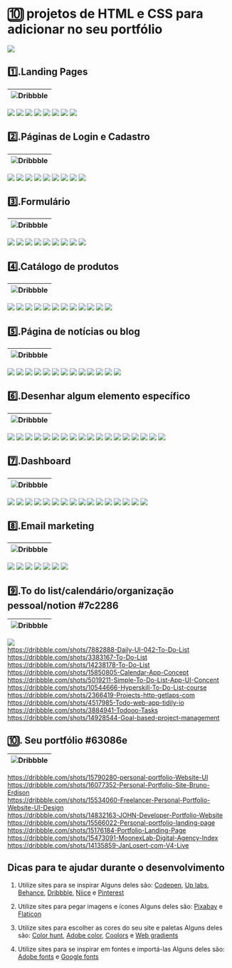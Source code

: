 # 🔟 projetos de HTML e CSS para adicionar no seu portfólio

[![](https://img.shields.io/badge/%20V%C3%ADdeo%20aqui%20no%20YouTube-FF0000?style=for-the-badge&logo=youtube&logoColor=white)](https://youtu.be/y4ltLH9iK8E)

## **1️⃣.Landing Pages**
|![Dribbble](https://img.shields.io/badge/Dribbble-ffb0ff?style=for-the-badge&logo=dribbble&logoColor=white)|
|--|
[![](https://img.shields.io/badge/ACESSAR-spark%20marketing%20page-ffb0ff?style=for-the-badge&logo=dribbble)](https://dribbble.com/shots/14953088-spark-marketing-page)
[![](https://img.shields.io/badge/ACESSAR-Product%20page%20hero%20section-ffb0ff?style=for-the-badge&logo=dribbble)](https://dribbble.com/shots/15798662-Product-page-hero-section)
[![](https://img.shields.io/badge/ACESSAR-digital%20education%20website%20design-ffb0ff?style=for-the-badge&logo=dribbble)](https://dribbble.com/shots/16256966-digital-education-website-design)
[![](https://img.shields.io/badge/ACESSAR-shopify%20website%20landing%20page%20design-ffb0ff?style=for-the-badge&logo=dribbble)](https://dribbble.com/shots/16151477-shopify-website-landing-page-design)
[![](https://img.shields.io/badge/ACESSAR-SaaS%20Design%20in%20Webfllow-ffb0ff?style=for-the-badge&logo=dribbble)](https://dribbble.com/shots/16249097-SaaS-Design-in-Webfllow)
[![](https://img.shields.io/badge/ACESSAR-Landing%20Page%20UX%20UI%20Design-ffb0ff?style=for-the-badge&logo=dribbble)](https://dribbble.com/shots/15096546-Landing-Page-UX-UI-Design)
[![](https://img.shields.io/badge/ACESSAR-website%20landing%20page-ffb0ff?style=for-the-badge&logo=dribbble)](https://dribbble.com/shots/16186293-website-landing-page)
[![](https://img.shields.io/badge/ACESSAR-Bangtut%20Hero%20Section-ffb0ff?style=for-the-badge&logo=dribbble)](https://dribbble.com/shots/16356525-Bangtut-Hero-Section)


## **2️⃣.Páginas de Login e Cadastro** 
|![Dribbble](https://img.shields.io/badge/Dribbble-f89fdd?style=for-the-badge&logo=dribbble&logoColor=white)|
|--|
[![](https://img.shields.io/badge/ACESSAR-Sign%20Up%20Page-f89fdd?style=for-the-badge&logo=dribbble)](https://dribbble.com/shots/15252242-Sign-Up-Page )
[![](https://img.shields.io/badge/ACESSAR-Login%20Screen%20from%20Webpixels%20Templates-f89fdd?style=for-the-badge&logo=dribbble)](https://dribbble.com/shots/15820957-Login-Screen-from-Webpixels-Templates)
[![](https://img.shields.io/badge/ACESSAR-Sign%20up%20form-f89fdd?style=for-the-badge&logo=dribbble)](https://dribbble.com/shots/14019613-Sign-up-form)
[![](https://img.shields.io/badge/ACESSAR-Romeo%20Illustration-f89fdd?style=for-the-badge&logo=dribbble)](https://dribbble.com/shots/14621147-Romeo-Illustrations)
[![](https://img.shields.io/badge/ACESSAR-Sign%20Up-f89fdd?style=for-the-badge&logo=dribbble)](https://dribbble.com/shots/14960376-Sign-Up)
[![](https://img.shields.io/badge/ACESSAR-Sign%20Up%20Page-f89fdd?style=for-the-badge&logo=dribbble)](https://dribbble.com/shots/15846049-Simple-Sign-Up-Page)
[![](https://img.shields.io/badge/ACESSAR-Sign%20Up%20From-f89fdd?style=for-the-badge&logo=dribbble)](https://dribbble.com/shots/14147292-Sign-Up-Form)
[![](https://img.shields.io/badge/ACESSAR-Ghost%20Sign%20In-f89fdd?style=for-the-badge&logo=dribbble)](https://dribbble.com/shots/13993146-Ghost-Sign-In) 
[![](https://img.shields.io/badge/ACESSAR-User%20account%20page%20illustrations-f89fdd?style=for-the-badge&logo=dribbble)](https://dribbble.com/shots/16383982-User-account-page-illustrations)


## **3️⃣.Formulário** 
|![Dribbble](https://img.shields.io/badge/Dribbble-f186c5?style=for-the-badge&logo=dribbble&logoColor=white)|
|--|
[![](https://img.shields.io/badge/ACESSAR-Subscrify%20modals-f186c5?style=for-the-badge&logo=dribbble)](https://dribbble.com/shots/14414277-Subscrify-modals)
[![](https://img.shields.io/badge/ACESSAR-Request%20a%20demo%20page-f186c5?style=for-the-badge&logo=dribbble)](https://dribbble.com/shots/9145103-Request-a-demo-page) 
[![](https://img.shields.io/badge/ACESSAR-Sign%20up%20with%20illustration-f186c5?style=for-the-badge&logo=dribbble)](https://dribbble.com/shots/16365420-Sign-up-with-illustration) 
[![](https://img.shields.io/badge/ACESSAR-Employees%20Information%20Sytem%20Part%203-f186c5?style=for-the-badge&logo=dribbble)](https://dribbble.com/shots/11785205-Employees-Information-Sytem-Part-3)
[![](https://img.shields.io/badge/ACESSAR-Checkout%20UI%20Concept-f186c5?style=for-the-badge&logo=dribbble)](https://dribbble.com/shots/7862230-Checkout-UI-Concept)
[![](https://img.shields.io/badge/ACESSAR-Edit%20Task%20Light%20Dark-f186c5?style=for-the-badge&logo=dribbble)](https://dribbble.com/shots/16485699-Edit-Task-Light-Dark)
[![](https://img.shields.io/badge/ACESSAR-Registration%20form-f186c5?style=for-the-badge&logo=dribbble)](https://dribbble.com/shots/11141590-Registration-form)
[![](https://img.shields.io/badge/ACESSAR-Freelance%20Form%20Register%20DropDown-f186c5?style=for-the-badge&logo=dribbble)](https://dribbble.com/shots/12882202-Freelance-Form-Register-DropDown)
[![](https://img.shields.io/badge/ACESSAR-Travel%20Form-f186c5?style=for-the-badge&logo=dribbble)](https://dribbble.com/shots/3553449-Travel-Form)


## **4️⃣.Catálogo de produtos**
|![Dribbble](https://img.shields.io/badge/Dribbble-ea6cac?style=for-the-badge&logo=dribbble&logoColor=white)|
|--|
[![](https://img.shields.io/badge/ACESSAR-Catalog-ea6cac?style=for-the-badge&logo=dribbble)](https://dribbble.com/shots/15711636-Catalog)
[![](https://img.shields.io/badge/ACESSAR-E%20commerce%20Furniture%20Landing%20Pag-ea6cac?style=for-the-badge&logo=dribbble)](https://dribbble.com/shots/16039018-E-commerce-Furniture-Landing-Page) 
[![](https://img.shields.io/badge/ACESSAR-Online%20Fashion%20Store-ea6cac?style=for-the-badge&logo=dribbble)](https://dribbble.com/shots/13893056-Online-Fashion-Store)
[![](https://img.shields.io/badge/ACESSAR-e%20commerce%20personalize-ea6cac?style=for-the-badge&logo=dribbble)](https://dribbble.com/shots/6626669-e-commerce-personalize)
[![](https://img.shields.io/badge/ACESSAR-Swimsuits%20Catalog-ea6cac?style=for-the-badge&logo=dribbble)](https://dribbble.com/shots/11243718-LH-1064-05-Swimsuits-Catalog)
[![](https://img.shields.io/badge/ACESSAR-Catalog%20for%20ATF%20Cosmetics%20store-ea6cac?style=for-the-badge&logo=dribbble)](https://dribbble.com/shots/9004128-Catalog-for-ATF-Cosmetics-store)
[![](https://img.shields.io/badge/ACESSAR-Lindt%20Product%20Catalog-ea6cac?style=for-the-badge&logo=dribbble)](https://dribbble.com/shots/5604689-Lindt-Product-Catalog)
[![](https://img.shields.io/badge/ACESSAR-Ulmart%20Top%2010%20Russian%20Online%20Retaile-ea6cac?style=for-the-badge&logo=dribbble)](https://dribbble.com/shots/5879104-Ulmart-Top-10-Russian-Online-Retailer)
[![](https://img.shields.io/badge/ACESSAR-Flower%20Shop-ea6cac?style=for-the-badge&logo=dribbble)](https://dribbble.com/shots/5535038-Flower-Shop)
[![](https://img.shields.io/badge/ACESSAR-Website%20for%20sweets%20shop-ea6cac?style=for-the-badge&logo=dribbble)](https://dribbble.com/shots/10066562-Website-for-sweets-shop) 
[![](https://img.shields.io/badge/ACESSAR-Catalog%20Free%20Download-ea6cac?style=for-the-badge&logo=dribbble)](https://dribbble.com/shots/15483957-Catalog-Free-Download)
[![](https://img.shields.io/badge/ACESSAR-Product%20card-ea6cac?style=for-the-badge&logo=dribbble)](https://dribbble.com/shots/16233335-Product-card)


## **5️⃣.Página de notícias ou blog** 
|![Dribbble](https://img.shields.io/badge/Dribbble-e35293?style=for-the-badge&logo=dribbble&logoColor=white)|
|--|
[![](https://img.shields.io/badge/ACESSAR-News%20Website-e35293?style=for-the-badge&logo=dribbble)](https://dribbble.com/shots/15379976-News-Website)
[![](https://img.shields.io/badge/ACESSAR-Exploration%20Article%20Page-e35293?style=for-the-badge&logo=dribbble)](https://dribbble.com/shots/14435664--Exploration-Article-Page)
[![](https://img.shields.io/badge/ACESSAR-News%20Site-e35293?style=for-the-badge&logo=dribbble)](https://dribbble.com/shots/16385499-News-Site)
[![](https://img.shields.io/badge/ACESSAR-Penlon%20News%20Page-e35293?style=for-the-badge&logo=dribbble)](https://dribbble.com/shots/14134149-Penlon-News-Page )
[![](https://img.shields.io/badge/ACESSAR-News-e35293?style=for-the-badge&logo=dribbble)](https://dribbble.com/shots/6863071-News )
[![](https://img.shields.io/badge/ACESSAR-Retro%20News%20Components-e35293?style=for-the-badge&logo=dribbble)](https://dribbble.com/shots/11030123-Retro-News-Components)
[![](https://img.shields.io/badge/ACESSAR-Farimarket%20article%20page-e35293?style=for-the-badge&logo=dribbble)](https://dribbble.com/shots/11958568-Farimarket-article-page)
[![](https://img.shields.io/badge/ACESSAR-Personal%20Blog%20Layout-e35293?style=for-the-badge&logo=dribbble)](https://dribbble.com/shots/15601683-Personal-Blog-Layout)
[![](https://img.shields.io/badge/ACESSAR-Personal%20Blog-e35293?style=for-the-badge&logo=dribbble)](https://dribbble.com/shots/15395473-Personal-Blog)
[![](https://img.shields.io/badge/ACESSAR-Portfolio%20Courses%20website%20Blog-e35293?style=for-the-badge&logo=dribbble)](https://dribbble.com/shots/14481273-Portfolio-Courses-website-Blog)
[![](https://img.shields.io/badge/ACESSAR-Exploration%20Sport%20News%20Hero%20Section-e35293?style=for-the-badge&logo=dribbble)](https://dribbble.com/shots/14377374--Exploration-Sport-News-Hero-Section)
[![](https://img.shields.io/badge/ACESSAR-AGENCY-e35293?style=for-the-badge&logo=dribbble)](https://dribbble.com/shots/15229042-AGENCY)
[![](https://img.shields.io/badge/ACESSAR-Website%20design%20for%20Izabela%20Kielczyk-e35293?style=for-the-badge&logo=dribbble)](https://dribbble.com/shots/16279660-Website-design-for-Izabela-Kielczyk)


## **6️⃣.Desenhar algum elemento específico**  
|![Dribbble](https://img.shields.io/badge/Dribbble-c66ece?style=for-the-badge&logo=dribbble&logoColor=white)|
|--|
[![](https://img.shields.io/badge/ACESSAR-3D%20Glass%20Card%20Illustration-c66ece?style=for-the-badge&logo=dribbble)](https://dribbble.com/shots/16289478-3D-Glass-Card-Illustration)
[![](https://img.shields.io/badge/ACESSAR-Button-c66ece?style=for-the-badge&logo=dribbble)](https://dribbble.com/shots/13978524-Button)
[![](https://img.shields.io/badge/ACESSAR-Rubber%20Slider-c66ece?style=for-the-badge&logo=dribbble)](https://dribbble.com/shots/7268454-Rubber-Slider)
[![](https://img.shields.io/badge/ACESSAR-CSS%20Glowin%20Drop%20version-c66ece?style=for-the-badge&logo=dribbble)](https://dribbble.com/shots/14712568-CSS-Glowin-Drop-version)
[![](https://img.shields.io/badge/ACESSAR-phone%20icon%20set-c66ece?style=for-the-badge&logo=dribbble)](https://dribbble.com/shots/15491646-phone-icon-set)
[![](https://img.shields.io/badge/ACESSAR-Star%20Toggle-c66ece?style=for-the-badge&logo=dribbble)](https://dribbble.com/shots/14052578-Star-Toggle)
[![](https://img.shields.io/badge/ACESSAR-Figma%20UI%20kit%20React%20components%20Counter-c66ece?style=for-the-badge&logo=dribbble)](https://dribbble.com/shots/14185527-Figma-UI-kit-React-components-Counter)
[![](https://img.shields.io/badge/ACESSAR-Clock-c66ece?style=for-the-badge&logo=dribbble)](https://dribbble.com/shots/3541363-Clock)
[![](https://img.shields.io/badge/ACESSAR-CSS%20Advoca-c66ece?style=for-the-badge&logo=dribbble)](https://dribbble.com/shots/3978148-CSS-Advocat)
[![](https://img.shields.io/badge/ACESSAR-Book%20Loade-c66ece?style=for-the-badge&logo=dribbble)](https://dribbble.com/shots/7425055-Book-Loader)
[![](https://img.shields.io/badge/ACESSAR-Smoke%20Slider-c66ece?style=for-the-badge&logo=dribbble)](https://dribbble.com/shots/8424211-Smoke-Slider)
[![](https://img.shields.io/badge/ACESSAR-Heart%20Switchr-c66ece?style=for-the-badge&logo=dribbble)](https://dribbble.com/shots/9070657-Heart-Switch)
[![](https://img.shields.io/badge/ACESSAR-Feedback%20Reactions-c66ece?style=for-the-badge&logo=dribbble)](https://dribbble.com/shots/9828547-Feedback-Reactions)
[![](https://img.shields.io/badge/ACESSAR-Thumbs%20up%20button-c66ece?style=for-the-badge&logo=dribbble)](https://dribbble.com/shots/11139240-Thumbs-up-button)
[![](https://img.shields.io/badge/ACESSAR-Rating-c66ece?style=for-the-badge&logo=dribbble)](https://dribbble.com/shots/12287144-Rating)
[![](https://img.shields.io/badge/ACESSAR-Rainbow%20is%20here-c66ece?style=for-the-badge&logo=dribbble)](https://dribbble.com/shots/4364095-Rainbow-is-here)
[![](https://img.shields.io/badge/ACESSAR-Colorful%20Buttons-c66ece?style=for-the-badge&logo=dribbble)](https://dribbble.com/shots/13985244-Colorful-Buttons)
[![](https://img.shields.io/badge/ACESSAR-3D%20Switch-c66ece?style=for-the-badge&logo=dribbble)](https://dribbble.com/shots/14725005-3D-Switch)


## **7️⃣.Dashboard**  
|![Dribbble](https://img.shields.io/badge/Dribbble-ad55b6?style=for-the-badge&logo=dribbble&logoColor=white)|
|--|
[![](https://img.shields.io/badge/ACESSAR-Wallet%20Dashboard%20Design-ad55b6?style=for-the-badge&logo=dribbble)](https://dribbble.com/shots/16364085-Wallet-Dashboard-Design)
[![](https://img.shields.io/badge/ACESSAR-Task%20Management%20Dashboard%20Design-ad55b6?style=for-the-badge&logo=dribbble)](https://dribbble.com/shots/15378686-Task-Management-Dashboard-Design)
[![](https://img.shields.io/badge/ACESSAR-Finance%20Dashboard%20Dark%20theme-ad55b6?style=for-the-badge&logo=dribbble)](https://dribbble.com/shots/15543862-Finance-Dashboard-Dark-theme)
[![](https://img.shields.io/badge/ACESSAR-Finance%20Dashboard%20Design-ad55b6?style=for-the-badge&logo=dribbble)](https://dribbble.com/shots/15501287-Finance-Dashboard-Design)
[![](https://img.shields.io/badge/ACESSAR-E%20learning%20platform%20dashboard-ad55b6?style=for-the-badge&logo=dribbble)](https://dribbble.com/shots/16362432-E-learning-platform-dashboard)
[![](https://img.shields.io/badge/ACESSAR-Tukunen%20Sales%20Analytics%20Dashboard-ad55b6?style=for-the-badge&logo=dribbble)](https://dribbble.com/shots/16152318-Tukunen-Sales-Analytics-Dashboard)
[![](https://img.shields.io/badge/ACESSAR-File%20Manager%20Dashboard%20design-ad55b6?style=for-the-badge&logo=dribbble)](https://dribbble.com/shots/15023587-File-Manager-Dashboard-design)
[![](https://img.shields.io/badge/ACESSAR-Finance%20Dashboard%20UX%20UI%20Design-ad55b6?style=for-the-badge&logo=dribbble)](https://dribbble.com/shots/15271947-Finance-Dashboard-UX-UI-Design)
[![](https://img.shields.io/badge/ACESSAR-Store%20Admin%20Panel-ad55b6?style=for-the-badge&logo=dribbble)](https://dribbble.com/shots/15145910-Store-Admin-Panel)
[![](https://img.shields.io/badge/ACESSAR-Finance%20Dashboard%20Design-ad55b6?style=for-the-badge&logo=dribbble)](https://dribbble.com/shots/16508365-Finance-Dashboard-Design)
[![](https://img.shields.io/badge/ACESSAR-Dark%20Theme%20for%20Project%20Management%20Dashboard%20Animation-ad55b6?style=for-the-badge&logo=dribbble)](https://dribbble.com/shots/16097888-Dark-Theme-for-Project-Management-Dashboard-Animation)
[![](https://img.shields.io/badge/ACESSAR-Project%20Management%20Dashboard%20UI%20Exploration-ad55b6?style=for-the-badge&logo=dribbble)](https://dribbble.com/shots/15223174-Project-Management-Dashboard-UI-Exploration)
[![](https://img.shields.io/badge/ACESSAR-Digital%20Wallet%20Dashboard%20UI%20Dark%20Theme-ad55b6?style=for-the-badge&logo=dribbble)](https://dribbble.com/shots/16018192-Digital-Wallet-Dashboard-UI-Dark-Theme)
[![](https://img.shields.io/badge/ACESSAR-Finance%20Dashboard%20Dark%20theme-ad55b6?style=for-the-badge&logo=dribbble)](https://dribbble.com/shots/15804820-Finance-Dashboard-Dark-theme)
[![](https://img.shields.io/badge/ACESSAR-Prostore%20Sales%20Dashboard-ad55b6?style=for-the-badge&logo=dribbble)](https://dribbble.com/shots/15877041-Prostore-Sales-Dashboard)
[![](https://img.shields.io/badge/ACESSAR-Fitness%20Tracker%20Dashboard-ad55b6?style=for-the-badge&logo=dribbble)](https://dribbble.com/shots/14973430-Fitness-Tracker-Dashboard)


## **8️⃣.Email marketing** 
|![Dribbble](https://img.shields.io/badge/Dribbble-953b9e?style=for-the-badge&logo=dribbble&logoColor=white)|
|--|
[![](https://img.shields.io/badge/ACESSAR-Email%20Design%20Mailchimp-953b9e?style=for-the-badge&logo=dribbble)](https://dribbble.com/shots/13801246-Email-Design-Mailchimp)
[![](https://img.shields.io/badge/ACESSAR-Referral%20Program-953b9e?style=for-the-badge&logo=dribbble)](https://dribbble.com/shots/8810403-Referral-Program)
[![](https://img.shields.io/badge/ACESSAR-anyExcuse%20Newsletter%20Template-953b9e?style=for-the-badge&logo=dribbble)](https://dribbble.com/shots/6153546-anyExcuse-Newsletter-Template)
[![](https://img.shields.io/badge/ACESSAR-Order%20Confirmation%20Email%20Dark%20UI-953b9e?style=for-the-badge&logo=dribbble)](https://dribbble.com/shots/14554850-Order-Confirmation-Email-Dark-UI)
[![](https://img.shields.io/badge/ACESSAR-Email%20Receipt%20Design-953b9e?style=for-the-badge&logo=dribbble)](https://dribbble.com/shots/14238815-Email-Receipt-Design)
[![](https://img.shields.io/badge/ACESSAR-Sendlane%20Visual%20Identity-953b9e?style=for-the-badge&logo=dribbble)](https://dribbble.com/shots/15184358-Sendlane-Visual-Identity)
[![](https://img.shields.io/badge/ACESSAR-Mens%20Watch%20Brand%20Email%20Design-953b9e?style=for-the-badge&logo=dribbble)](https://dribbble.com/shots/7104528-Mens-Watch-Brand-Email-Design)


## **9️⃣.To do list/calendário/organização pessoal/notion**  #7c2286
|![Dribbble](https://img.shields.io/badge/Dribbble-7c2286?style=for-the-badge&logo=dribbble&logoColor=white)|
|--|
[![](https://img.shields.io/badge/ACESSAR-Todo%20Web%20App-953b9e?style=for-the-badge&logo=dribbble)](https://dribbble.com/shots/5726145-Todo-Web-App)
 <br>
https://dribbble.com/shots/7882888-Daily-UI-042-To-Do-List <br>
https://dribbble.com/shots/3383167-To-Do-List <br>
https://dribbble.com/shots/14238178-To-Do-List <br>
https://dribbble.com/shots/15850805-Calendar-App-Concept <br>
https://dribbble.com/shots/5019211-Simple-To-Do-List-App-UI-Concent <br>
https://dribbble.com/shots/10544666-Hyperskill-To-Do-List-course <br>
https://dribbble.com/shots/2366419-Projects-http-getlaps-com <br>
https://dribbble.com/shots/4517985-Todo-web-app-tidily-io <br>
https://dribbble.com/shots/3884941-Todooo-Tasks <br>
https://dribbble.com/shots/14928544-Goal-based-project-management <br>

## **🔟. Seu portfólio** #63086e
|![Dribbble](https://img.shields.io/badge/Dribbble-63086e?style=for-the-badge&logo=dribbble&logoColor=white)|
|--|
https://dribbble.com/shots/15790280-personal-portfolio-Website-UI <br>
https://dribbble.com/shots/16077352-Personal-Portfolio-Site-Bruno-Erdison <br>
https://dribbble.com/shots/15534060-Freelancer-Personal-Portfolio-Website-UI-Design <br>
https://dribbble.com/shots/14832163-JOHN-Developer-Portfolio-Website <br>
https://dribbble.com/shots/15566022-Personal-portfolio-landing-page <br>
https://dribbble.com/shots/15176184-Portfolio-Landing-Page <br>
https://dribbble.com/shots/15473091-MoonexLab-Digital-Agency-Index <br>
https://dribbble.com/shots/14135859-JanLosert-com-V4-Live <br>

## Dicas para te ajudar durante o desenvolvimento

1. Utilize sites para se inspirar
Alguns deles são: [Codepen](https://codepen.io/), [Up labs](https://www.uplabs.com/search?q=portfolio), [Behance](https://www.behance.net), [Dribbble](https://dribbble.com), [Niice](https://niice.co) e [Pinterest](https://br.pinterest.com)

2. Utilize sites para pegar imagens e ícones
Alguns deles são: [Pixabay](https://pixabay.com/pt/) e [Flaticon](https://www.flaticon.com/)

3. Utilize sites para escolher as cores do seu site e paletas
Alguns deles são: [Color hunt](https://colorhunt.co/), [Adobe color](https://color.adobe.com/pt/create), [Coolors](https://coolors.co/) e [Web gradients](https://webgradients.com/)

4. Utilize sites para se inspirar em fontes e importá-las
Alguns deles são: [Adobe fonts](https://fonts.adobe.com) e [Google fonts](https://fonts.google.com/)
